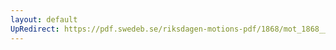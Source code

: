 ```yaml
---
layout: default
UpRedirect: https://pdf.swedeb.se/riksdagen-motions-pdf/1868/mot_1868__fk__00004/mot_1868__fk__00004_002.pdf
---
```

